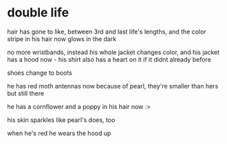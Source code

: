 # double life

hair has gone to like, between 3rd and last life's lengths, and the color stripe in his hair now glows in the dark

no more wristbands, instead his whole jacket changes color, and his jacket has a hood now - his shirt also has a heart on it if it didnt already before

shoes change to boots

he has red moth antennas now because of pearl, they're smaller than hers but still there

he has a cornflower and a poppy in his hair now :>

his skin sparkles like pearl's does, too

when he's red he wears the hood up
